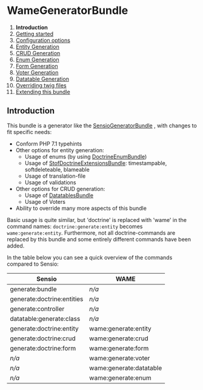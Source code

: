 WameGeneratorBundle
=====================

1.  **Introduction**
2.  [Getting started](2_getting_started.md)
3.  [Configuration options](3_configuration.md)
4.  [Entity Generation](4_entity_generation.md)
5.  [CRUD Generation](5_crud_generation.md)
6.  [Enum Generation](6_enum_generation.md)
7.  [Form Generation](7_form_generation.md)
8.  [Voter Generation](8_voter_generation.md)
9.  [Datatable Generation](9_datatable_generation.md)
10. [Overriding twig files](10_overriding_twig.md)
11. [Extending this bundle](11_extending_bundle.md)


## Introduction

This bundle is a generator like the [SensioGeneratorBundle](http://symfony.com/doc/current/bundles/SensioGeneratorBundle/index.html)
, with changes to fit
specific needs:

* Conform PHP 7.1 typehints
* Other options for entity generation:
    * Usage of enums (by using [DoctrineEnumBundle](https://github.com/fre5h/DoctrineEnumBundle))
    * Usage of [StofDoctrineExtensionsBundle](http://symfony.com/doc/master/bundles/StofDoctrineExtensionsBundle/index.html): timestampable, softdeleteable, blameable
    * Usage of translation-file
    * Usage of validations
* Other options for CRUD generation:
    * Usage of [DatatablesBundle](https://github.com/stwe/DatatablesBundle)
    * Usage of Voters
* Ability to override many more aspects of this bundle


Basic usage is quite similar, but 'doctrine' is replaced with 'wame' in the
command names: `doctrine:generate:entity` becomes `wame:generate:entity`.
Furthermore, not all doctrine-commands are replaced by this bundle and some
entirely different commands have been added.

In the table below you can see a quick overview of the commands compared to Sensio:



| Sensio                     | WAME                    |
|----------------------------|-------------------------|
| generate:bundle            | *n/a*                   |
| generate:doctrine:entities | *n/a*                   |
| generate:controller        | *n/a*                   |
| datatable:generate:class   | *n/a*                   |
| generate:doctrine:entity   | wame:generate:entity    |
| generate:doctrine:crud     | wame:generate:crud      |
| generate:doctrine:form     | wame:generate:form      |
| *n/a*                      | wame:generate:voter     |
| *n/a*                      | wame:generate:datatable |
| *n/a*                      | wame:generate:enum      |